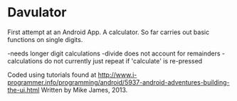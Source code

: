 Davulator
=========

First attempt at an Android App. A calculator. So far carries out basic functions on single digits. 

-needs longer digit calculations 
-divide does not account for remainders 
-calculations do not currently just repeat if 'calculate' is re-pressed


Coded using tutorials found at http://www.i-programmer.info/programming/android/5937-android-adventures-building-the-ui.html
Written by Mike James, 2013.
